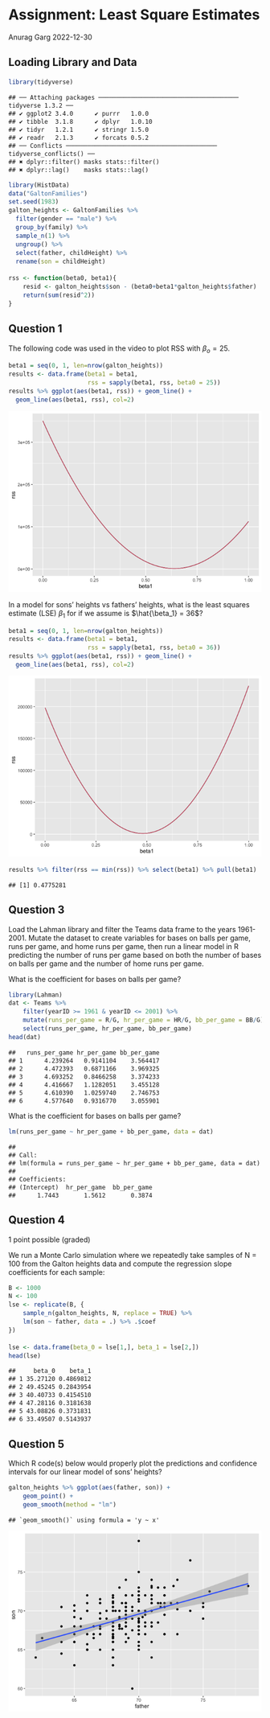 Assignment: Least Square Estimates
================
Anurag Garg
2022-12-30

## Loading Library and Data

``` r
library(tidyverse)
```

    ## ── Attaching packages ─────────────────────────────────────── tidyverse 1.3.2 ──
    ## ✔ ggplot2 3.4.0      ✔ purrr   1.0.0 
    ## ✔ tibble  3.1.8      ✔ dplyr   1.0.10
    ## ✔ tidyr   1.2.1      ✔ stringr 1.5.0 
    ## ✔ readr   2.1.3      ✔ forcats 0.5.2 
    ## ── Conflicts ────────────────────────────────────────── tidyverse_conflicts() ──
    ## ✖ dplyr::filter() masks stats::filter()
    ## ✖ dplyr::lag()    masks stats::lag()

``` r
library(HistData)
data("GaltonFamilies")
set.seed(1983)
galton_heights <- GaltonFamilies %>%
  filter(gender == "male") %>%
  group_by(family) %>%
  sample_n(1) %>%
  ungroup() %>%
  select(father, childHeight) %>%
  rename(son = childHeight)

rss <- function(beta0, beta1){
    resid <- galton_heights$son - (beta0+beta1*galton_heights$father)
    return(sum(resid^2))
}
```

## Question 1

The following code was used in the video to plot RSS with
$\beta_o = 25$.

``` r
beta1 = seq(0, 1, len=nrow(galton_heights))
results <- data.frame(beta1 = beta1,
                      rss = sapply(beta1, rss, beta0 = 25))
results %>% ggplot(aes(beta1, rss)) + geom_line() + 
  geom_line(aes(beta1, rss), col=2)
```

![](Assignment-Least-Square-Estimates_files/figure-gfm/unnamed-chunk-2-1.png)<!-- -->

In a model for sons’ heights vs fathers’ heights, what is the least
squares estimate (LSE) $\beta_1$ for if we assume is
$\hat{\beta_1} = 36$?

``` r
beta1 = seq(0, 1, len=nrow(galton_heights))
results <- data.frame(beta1 = beta1,
                      rss = sapply(beta1, rss, beta0 = 36))
results %>% ggplot(aes(beta1, rss)) + geom_line() + 
  geom_line(aes(beta1, rss), col=2)
```

![](Assignment-Least-Square-Estimates_files/figure-gfm/unnamed-chunk-3-1.png)<!-- -->

``` r
results %>% filter(rss == min(rss)) %>% select(beta1) %>% pull(beta1)
```

    ## [1] 0.4775281

## Question 3

Load the Lahman library and filter the Teams data frame to the years
1961-2001. Mutate the dataset to create variables for bases on balls per
game, runs per game, and home runs per game, then run a linear model in
R predicting the number of runs per game based on both the number of
bases on balls per game and the number of home runs per game.

What is the coefficient for bases on balls per game?

``` r
library(Lahman)
dat <- Teams %>%
    filter(yearID >= 1961 & yearID <= 2001) %>%
    mutate(runs_per_game = R/G, hr_per_game = HR/G, bb_per_game = BB/G) %>%
    select(runs_per_game, hr_per_game, bb_per_game)
head(dat)
```

    ##   runs_per_game hr_per_game bb_per_game
    ## 1      4.239264   0.9141104    3.564417
    ## 2      4.472393   0.6871166    3.969325
    ## 3      4.693252   0.8466258    3.374233
    ## 4      4.416667   1.1282051    3.455128
    ## 5      4.610390   1.0259740    2.746753
    ## 6      4.577640   0.9316770    3.055901

What is the coefficient for bases on balls per game?

``` r
lm(runs_per_game ~ hr_per_game + bb_per_game, data = dat)
```

    ## 
    ## Call:
    ## lm(formula = runs_per_game ~ hr_per_game + bb_per_game, data = dat)
    ## 
    ## Coefficients:
    ## (Intercept)  hr_per_game  bb_per_game  
    ##      1.7443       1.5612       0.3874

## Question 4

1 point possible (graded)

We run a Monte Carlo simulation where we repeatedly take samples of N =
100 from the Galton heights data and compute the regression slope
coefficients for each sample:

``` r
B <- 1000
N <- 100
lse <- replicate(B, {
    sample_n(galton_heights, N, replace = TRUE) %>% 
    lm(son ~ father, data = .) %>% .$coef 
})

lse <- data.frame(beta_0 = lse[1,], beta_1 = lse[2,]) 
head(lse)
```

    ##     beta_0    beta_1
    ## 1 35.27120 0.4869812
    ## 2 49.45245 0.2843954
    ## 3 40.40733 0.4154510
    ## 4 47.28116 0.3181638
    ## 5 43.08826 0.3731831
    ## 6 33.49507 0.5143937

## Question 5

Which R code(s) below would properly plot the predictions and confidence
intervals for our linear model of sons’ heights?

``` r
galton_heights %>% ggplot(aes(father, son)) +
    geom_point() +
    geom_smooth(method = "lm")
```

    ## `geom_smooth()` using formula = 'y ~ x'

![](Assignment-Least-Square-Estimates_files/figure-gfm/unnamed-chunk-7-1.png)<!-- -->
